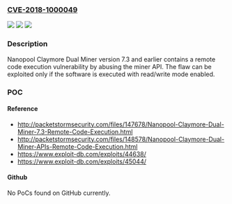### [CVE-2018-1000049](https://cve.mitre.org/cgi-bin/cvename.cgi?name=CVE-2018-1000049)
![](https://img.shields.io/static/v1?label=Product&message=n%2Fa&color=blue)
![](https://img.shields.io/static/v1?label=Version&message=n%2Fa&color=blue)
![](https://img.shields.io/static/v1?label=Vulnerability&message=n%2Fa&color=brighgreen)

### Description

Nanopool Claymore Dual Miner version 7.3 and earlier contains a remote code execution vulnerability by abusing the miner API. The flaw can be exploited only if the software is executed with read/write mode enabled.

### POC

#### Reference
- http://packetstormsecurity.com/files/147678/Nanopool-Claymore-Dual-Miner-7.3-Remote-Code-Execution.html
- http://packetstormsecurity.com/files/148578/Nanopool-Claymore-Dual-Miner-APIs-Remote-Code-Execution.html
- https://www.exploit-db.com/exploits/44638/
- https://www.exploit-db.com/exploits/45044/

#### Github
No PoCs found on GitHub currently.

